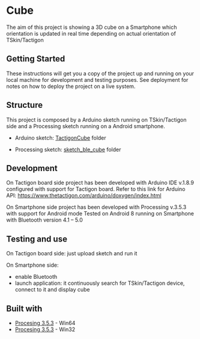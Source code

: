 # Cube

The aim of this project is showing a 3D cube on a Smartphone which orientation is updated in real time depending on actual orientation of TSkin/Tactigon

## Getting Started

These instructions will get you a copy of the project up and running on your local machine for development and testing purposes. See deployment for notes on how to deploy the project on a live system.

## Structure
This project is composed by a Arduino sketch running on TSkin/Tactigon side and a Processing sketch running on a Android smartphone.

* Arduino sketch: [TactigonCube](https://github.com/TactigonTeam/Intermediate-Codes/tree/master/Cube/TactigonCube) folder

* Processing sketch: [sketch_ble_cube](https://github.com/TactigonTeam/Intermediate-Codes/tree/master/Cube/sketch_ble_cube) folder

## Development

On Tactigon board side project has been developed with Arduino IDE v.1.8.9 configured with support for Tactigon board.
Refer to this link for Arduino API: https://www.thetactigon.com/arduino/doxygen/index.html

On Smartphone side project has been developed with Processing v.3.5.3 with support for Android mode
Tested on Android 8 running on Smartphone with Bluetooth version 4.1 – 5.0

## Testing and use

On Tactigon board side: just upload sketch and run it

On Smartphone side: 
- enable Bluetooth
- launch application: it continuously search for TSkin/Tactigon device, connect to it and display cube


## Built with

* [Procesing 3.5.3](http://download.processing.org/processing-3.5.3-windows64.zip) - Win64
* [Procesing 3.5.3](http://download.processing.org/processing-3.5.3-windows32.zip) - Win32
